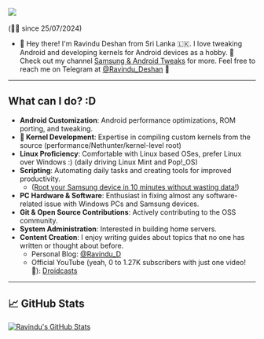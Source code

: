 ![](https://komarev.com/ghpvc/?username=ravindu644&style=for-the-badge)  
<br>(☝🏼 since 25/07/2024)

- 👋 Hey there! I'm Ravindu Deshan from Sri Lanka 🇱🇰. I love tweaking Android and developing kernels for Android devices as a hobby. 🙈 Check out my channel [Samsung & Android Tweaks](https://t.me/SamsungTweaks) for more. Feel free to reach me on Telegram at [@Ravindu_Deshan](https://t.me/Ravindu_Deshan) 💬

---

## What can I do? :D
- **Android Customization**: Android performance optimizations, ROM porting, and tweaking.
- **🐧 Kernel Development**: Expertise in compiling custom kernels from the source (performance/Nethunter/kernel-level root)
- **Linux Proficiency**: Comfortable with Linux based OSes, prefer Linux over Windows :) (daily driving Linux Mint and Pop!_OS) 
- **Scripting**: Automating daily tasks and creating tools for improved productivity.  
  - ([Root your Samsung device in 10 minutes without wasting data!](https://github.com/ravindu644/samloader-actions))  
- **PC Hardware & Software**: Enthusiast in fixing almost any software-related issue with Windows PCs and Samsung devices.  
- **Git & Open Source Contributions**: Actively contributing to the OSS community.  
- **System Administration**: Interested in building home servers.  
- **Content Creation**: I enjoy writing guides about topics that no one has written or thought about before.  
  - Personal Blog: [@Ravindu_D](https://t.me/Ravindu_D)  
  - Official YouTube (yeah, 0 to 1.27K subscribers with just one video! 🙂): [Droidcasts](https://www.youtube.com/channel/UCV618w09SRRNqQ515_JZVEg)  
---

## 📈 GitHub Stats  

<!-- GitHub Stats Cards -->  
<a href="https://github.com/ravindu644">  
  <img align="center" src="https://github-readme-stats.vercel.app/api?username=ravindu644&show_icons=true&line_height=27&count_private=true&title_color=ffffff&text_color=c9cacc&icon_color=2bbc8a&bg_color=1d1f21" alt="Ravindu's GitHub Stats" />  
</a>  

</br>  
</br>
